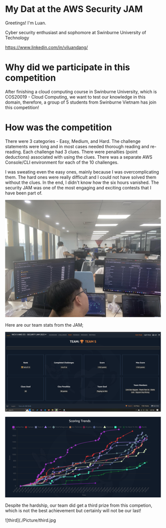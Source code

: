 # My Dat at the AWS Security JAM 

Greetings! I'm Luan.

Cyber security enthusiast and sophomore at Swinburne University of Technology

https://www.linkedin.com/in/viluandang/

# Why did we participate in this competition

After finishing a cloud computing course in Swinburne University, which is COS20019 - Cloud Computing, we want to test our knowledge in this domain, therefore, a group of 5 students from Swinburne Vietnam has join this competition!

# How was the competition

There were 3 categories - Easy, Medium, and Hard. The challenge statements were long and in most cases needed thorough reading and re-reading. Each challenge had 3 clues. There were penalties (point deductions) associated with using the clues. There was a separate AWS Console/CLI environment for each of the 10 challenges.

I was sweating even the easy ones, mainly because I was overcomplicating them. The hard ones were really difficult and I could not have solved them without the clues. In the end, I didn't know how the six hours vanished. The security JAM was one of the most engaging and exciting contests that I have been part of.

![Score2](./Picture/Score2.jpg)

Here are our team stats from the JAM;

![Score3](./Picture/Score3.png)

![Score](./Picture/Score.png)

Despite the hardship, our team did get a third prize from this competion, which is not the best achievement but certainly will not be our last!

![third](./Picture/third.jpg
